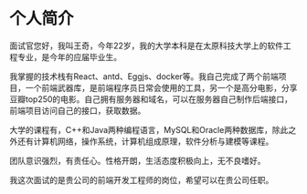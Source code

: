 # 个人简介

面试官您好，我叫王奇，今年22岁，我的大学本科是在太原科技大学上的软件工程专业，是今年的应届毕业生。

我掌握的技术栈有React、antd、Eggjs、docker等。我自己完成了两个前端项目，一个前端武器库，是前端程序员日常会使用的工具，另一个是高分电影，分享豆瓣top250的电影。自己拥有服务器和域名，可以在服务器自己制作后端接口，前端项目访问自己的接口，获取数据。

大学的课程有，C++和Java两种编程语言，MySQL和Oracle两种数据库，除此之外还有计算机网络，操作系统，计算机组成原理，软件分析与建模等课程。

团队意识强烈，有责任心。性格开朗，生活态度积极向上，无不良嗜好。

我这次面试的是贵公司的前端开发工程师的岗位，希望可以在贵公司任职。
